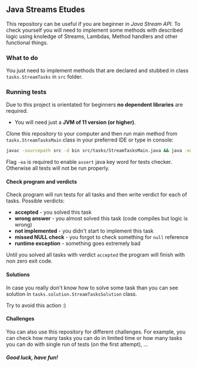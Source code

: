 ## Java Streams Etudes

This repository can be useful if you are beginner in _Java Stream API_. 
To check yourself you will need to implement some methods with described
logic using knoledge of Streams, Lambdas, Method handlers and other 
functional things.

### What to do

You just need to implement methods that are declared and stubbed in class `tasks.StreamTasks` in `src` folder.

### Running tests

Due to this project is orientated for beginners **no dependent libraries** are required.

* You will need just a **JVM of 11 version (or higher)**.

Clone this repository to your computer and then run main method from `tasks.StreamTasksMain` 
class in your preferred IDE or type in console:

```bash
javac -sourcepath src -d bin src/tasks/StreamTasksMain.java && java -ea -cp bin tasks.StreamTasksMain
```

Flag `-ea` is required to enable `assert` java key word for tests checker. Otherwise all tests will not be run properly.

#### Check program and verdicts

Check program will run tests for all tasks and then write verdict for each of tasks.
Possible verdicts:

* **accepted** - you solved this task
* **wrong answer** - you almost solved this task (code compiles but logic is wrong)
* **not implemented** - you didn't start to implement this task
* **missed NULL check** - you forgot to check something for `null` reference
* **runtime exception** - something goes extremely bad

Until you solved all tasks with verdict `accepted` the program will finish with non zero exit code.

#### Solutions

In case you really don't know how to solve some task than you can see solution in `tasks.solution.StreamTasksSolution` class.

Try to avoid this action :)

#### Challenges

You can also use this repository for different challenges. 
For example, you can check how many tasks you can do in limited time 
or how many tasks you can do with single run of tests (on the first attempt), ...

##### Good luck, have fun!
